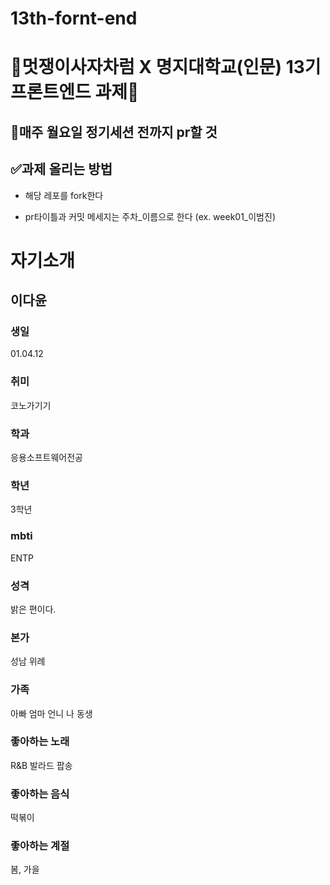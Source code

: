 # 13th-fornt-end

# 🦁멋쟁이사자차럼 X 명지대학교(인문) 13기 프론트엔드 과제🦁


## 📄매주 월요일 정기세션 전까지 pr할 것


## ✅과제 올리는 방법

* 해당 레포를 fork한다

* pr타이틀과 커밋 메세지는 주차_이름으로 한다 (ex. week01_이범진)



# 자기소개

## 이다윤

### 생일 
01.04.12

### 취미 
코노가기기

### 학과
응용소프트웨어전공

### 학년
3학년

### mbti
ENTP

### 성격
밝은 편이다.

### 본가
성남 위례

### 가족
아빠 엄마 언니 나 동생

### 좋아하는 노래
R&B 발라드 팝송

### 좋아하는 음식
떡볶이

### 좋아하는 계절
봄, 가을
